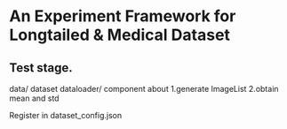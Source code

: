 # An Experiment Framework for Longtailed & Medical Dataset
## Test stage.
data/ dataset 
dataloader/ component about 1.generate ImageList 2.obtain mean and std


Register in dataset_config.json

